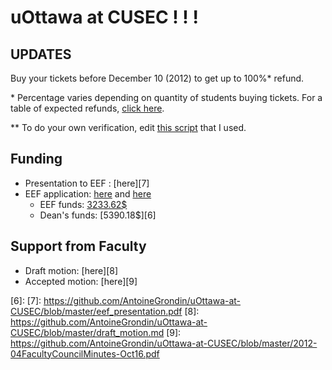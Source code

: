 # uOttawa at CUSEC ! ! !

## UPDATES

Buy your tickets before December 10 (2012) to get up to 100%* refund.

\* Percentage varies depending on quantity of students buying tickets.  For a table of expected refunds, [click here][1].

\** To do your own verification, edit [this script][2] that I used.

[1]: https://github.com/AntoineGrondin/uOttawa-at-CUSEC/blob/master/cost_table.md
[2]: https://github.com/AntoineGrondin/uOttawa-at-CUSEC/blob/master/cost_per_student.rb

## Funding

* Presentation to EEF : [here][7]
* EEF application: [here][3] and [here][4]
  * EEF funds: [3233.62$][5]
  * Dean's funds: [5390.18$][6]



## Support from Faculty

* Draft motion: [here][8]
* Accepted motion: [here][9]

[3]: https://github.com/AntoineGrondin/uOttawa-at-CUSEC/blob/master/EEF.md
[4]: https://github.com/AntoineGrondin/uOttawa-at-CUSEC/blob/master/EEF_Form.pdf
[5]: https://github.com/AntoineGrondin/uOttawa-at-CUSEC/blob/master/EEF_Results_CUSEC.pdf
[6]: 
[7]: https://github.com/AntoineGrondin/uOttawa-at-CUSEC/blob/master/eef_presentation.pdf
[8]: https://github.com/AntoineGrondin/uOttawa-at-CUSEC/blob/master/draft_motion.md
[9]: https://github.com/AntoineGrondin/uOttawa-at-CUSEC/blob/master/2012-04FacultyCouncilMinutes-Oct16.pdf